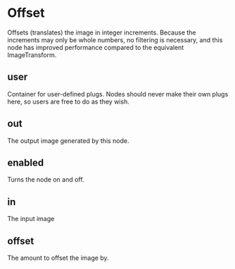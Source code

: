 # Offset

Offsets (translates) the image in integer increments. Because
the increments may only be whole numbers, no filtering is necessary,
and this node has improved performance compared to the equivalent
ImageTransform.

## user 

 Container for user-defined plugs. Nodes
should never make their own plugs here,
so users are free to do as they wish. 

## out 

 The output image generated by this node. 

## enabled 

 Turns the node on and off. 

## in 

 The input image 

## offset 

 The amount to offset the image by. 

